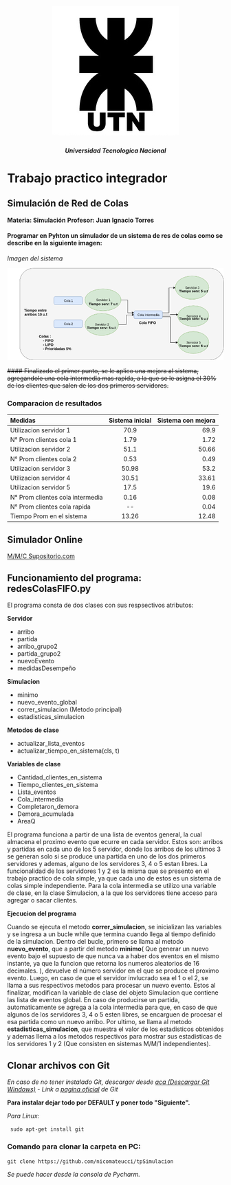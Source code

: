 <h1 align="center">
  <img src="assets/img/UTN.png" alt="logo_utn">
</h1>
<h5 align="center">Universidad Tecnologica Nacional</h5>

# Trabajo practico integrador


## Simulación de Red de Colas

**Materia: Simulación**
**Profesor: Juan Ignacio Torres**

#### Programar en Pyhton un simulador de un sistema de res de colas como se  describe en la siguiente imagen:
_Imagen del sistema_

![Imagen del Sistema](assets/img/TPSimulacion.png)

~~#### Finalizado el primer punto, se le aplico una mejora al sistema, agregandole una cola intermedia mas  rapida, a la que se le asigna el 30% de los clientes que salen de los dos primeros servidores.~~

### Comparacion de resultados

| Medidas | Sistema inicial | Sistema con mejora|
| :------- | :------: | -----: |
| Utilizacion servidor 1   | 70.9| 69.9|
| N° Prom clientes cola 1  | 1.79| 1.72|
| Utilizacion servidor 2   | 51.1| 50.66|
| N° Prom clientes cola 2  | 0.53 | 0.49|
| Utilizacion servidor 3   | 50.98| 53.2|
| Utilizacion servidor 4   | 30.51 | 33.61|
| Utilizacion servidor 5   | 17.5 | 19.6   |
| N° Prom clientes cola intermedia  | 0.16 | 0.08|
| N° Prom clientes cola rapida  | -- | 0.04|
| Tiempo Prom en el sistema  | 13.26| 12.48|


## Simulador Online

[M/M/C Supositorio.com](https://www.supositorio.com/rcalc/rcalclite_esp.htm)

## Funcionamiento del programa: redesColasFIFO.py

El programa consta de dos clases con sus respsectivos atributos:

**Servidor**

* arribo
* partida
* arribo_grupo2
* partida_grupo2
* nuevoEvento
* medidasDesempeño
	
**Simulacion**

* minimo
* nuevo_evento_global
* correr_simulacion (Metodo principal)
* estadisticas_simulacion

**Metodos de clase**

* actualizar_lista_eventos
* actualizar_tiempo_en_sistema(cls, t)
 
 **Variables de clase**
 
* Cantidad_clientes_en_sistema
* Tiempo_clientes_en_sistema
* Lista_eventos
* Cola_intermedia 
* Completaron_demora
* Demora_acumulada
* AreaQ

El programa funciona a partir de una lista de eventos general, la cual almacena el proximo evento que ecurre en cada servidor. Estos son: arribos y partidas en cada uno de los 5 servidor, donde los arribos de los ultimos 3 se generan solo si se produce una partida en uno de los dos primeros servidores y ademas, alguno de los servidores 3, 4 o 5 estan libres.
La funcionalidad de los servidores 1 y 2 es la misma que se presento en el trabajo practico de cola simple, ya que cada uno de estos es un sistema de colas simple independiente.
Para la cola intermedia se utilizo una variable de clase, en la clase Simulacion, a la que los servidores tiene acceso para agregar o sacar clientes.

**Ejecucion del programa**

Cuando se ejecuta el metodo **correr_simulacion**, se inicializan las variables y se ingresa a un bucle while que termina cuando llega al tiempo definido de la simulacion.
Dentro del bucle, primero se llama al metodo **nuevo_evento**, que a partir del metodo **minimo**( Que generar un nuevo evento bajo el supuesto de que nunca va a haber dos eventos en el mismo instante,   ya que la funcion que retorna los numeros aleatorios de 16 decimales. ), devuelve el número servidor en el que se produce el proximo evento.
Luego, en caso de que el servidor invlucrado sea el 1 o el 2, se llama a sus respectivos metodos para procesar un nuevo evento. Estos al finalizar, modifican la variable de clase del objeto Simulacion que contiene las lista de eventos global.
En caso de producirse un partida, automaticamente se agrega a la cola intermedia para que, en caso de que algunos de los servidores 3, 4 o 5 esten libres, se encarguen de procesar el esa partida como un nuevo arribo.
Por ultimo, se llama al metodo **estadisticas_simulacion**, que muestra el valor de los estadisticos obtenidos y ademas llema a los metodos respectivos para mostrar sus estadisticas de los servidores 1 y 2 (Que consisten en sistemas M/M/1 independientes).

## Clonar archivos con Git

_En caso de no tener instalado Git, descargar desde 
[aca (Descargar Git Windows)](https://git-scm.com/download/win) - Link a [pagina oficial](https://git-scm.com/downloads) de Git_

**Para instalar dejar todo por DEFAULT y poner todo "Siguiente".**

_Para Linux:_
```
 sudo apt-get install git
```

### Comando para clonar la carpeta en PC:

```
git clone https://github.com/nicomateucci/tpSimulacion
```
_Se puede hacer desde la consola de Pycharm._